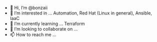 - 👋 Hi, I’m @bonzaii
- 👀 I’m interested in ... Automation, Red Hat (Linux in general), Ansible, IaaC
- 🌱 I’m currently learning ... Terraform
- 💞️ I’m looking to collaborate on ...
- 📫 How to reach me ...

<!---
bonzaii/bonzaii is a ✨ special ✨ repository because its `README.md` (this file) appears on your GitHub profile.
You can click the Preview link to take a look at your changes.
--->

